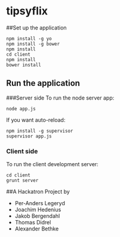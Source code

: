 tipsyflix
=========

##Set up the application

    npm install -g yo
    npm install -g bower
    npm install
    cd client
    npm install
    bower install
    
## Run the application

###Server side
To run the node server app:

    node app.js
    
If you want auto-reload:

    npm install -g supervisor
    supervisor app.js

### Client side
To run the client development server:
    
    cd client
    grunt server

##A Hackatron Project by

* Per-Anders Legeryd
* Joachim Hedenius
* Jakob Bergendahl
* Thomas Didrel
* Alexander Bethke